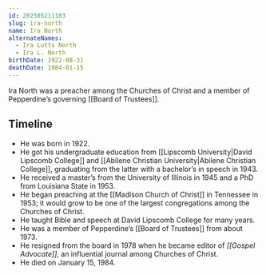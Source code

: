 ```yaml
---
id: 202505211103
slug: ira-north
name: Ira North
alternateNames:
  - Ira Lutts North
  - Ira L. North
birthDate: 1922-08-31
deathDate: 1984-01-15
---
```

Ira North was a preacher among the Churches of Christ and a member of Pepperdine’s governing [[Board of Trustees]].

## Timeline
- He was born in 1922.
- He got his undergraduate education from [[Lipscomb University|David Lipscomb College]] and [[Abilene Christian University|Abilene Christian College]], graduating from the latter with a bachelor’s in speech in 1943.
- He received a master’s from the University of Illinois in 1945 and a PhD from Louisiana State in 1953.
- He began preaching at the [[Madison Church of Christ]] in Tennessee in 1953; it would grow to be one of the largest congregations among the Churches of Christ.
- He taught Bible and speech at David Lipscomb College for many years.
- He was a member of Pepperdine’s [[Board of Trustees]] from about 1973.
- He resigned from the board in 1978 when he became editor of *[[Gospel Advocate]]*, an influential journal among Churches of Christ.
- He died on January 15, 1984.
